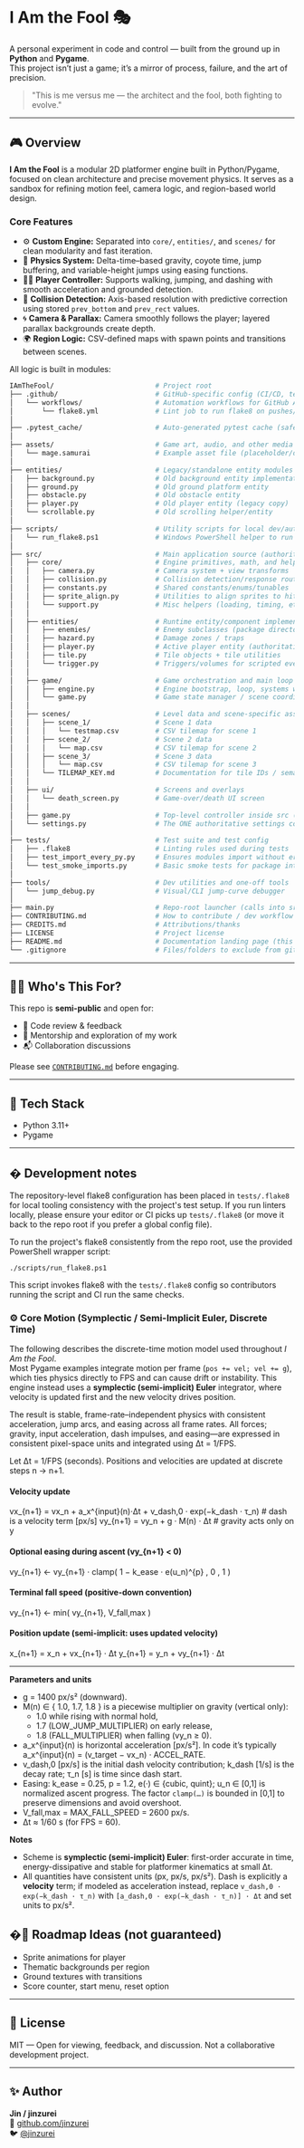 # I Am the Fool 🎭

A personal experiment in code and control — built from the ground up in **Python** and **Pygame**.  
This project isn’t just a game; it’s a mirror of process, failure, and the art of precision.

> "This is me versus me — the architect and the fool, both fighting to evolve."

---

## 🎮 Overview

**I Am the Fool** is a modular 2D platformer engine built in Python/Pygame, focused on clean architecture and precise movement physics. It serves as a sandbox for refining motion feel, camera logic, and region-based world design.

### Core Features
- ⚙️ **Custom Engine:** Separated into `core/`, `entities/`, and `scenes/` for clean modularity and fast iteration.
- 🧠 **Physics System:** Delta-time–based gravity, coyote time, jump buffering, and variable-height jumps using easing functions.
- 🧍‍♂️ **Player Controller:** Supports walking, jumping, and dashing with smooth acceleration and grounded detection.
- 🧱 **Collision Detection:** Axis-based resolution with predictive correction using stored `prev_bottom` and `prev_rect` values.
- 🌀 **Camera & Parallax:** Camera smoothly follows the player; layered parallax backgrounds create depth.
- 🌍 **Region Logic:** CSV-defined maps with spawn points and transitions between scenes.

All logic is built in modules:
```bash
IAmTheFool/                         # Project root
├── .github/                        # GitHub-specific config (CI/CD, templates)
│   └── workflows/                  # Automation workflows for GitHub Actions
│       └── flake8.yml              # Lint job to run flake8 on pushes/PRs
│
├── .pytest_cache/                  # Auto-generated pytest cache (safe to ignore/clean)
│
├── assets/                         # Game art, audio, and other media
│   └── mage.samurai                # Example asset file (placeholder/demo)
│
├── entities/                       # Legacy/standalone entity modules outside src (keep or archive)
│   ├── background.py               # Old background entity implementation
│   ├── ground.py                   # Old ground platform entity
│   ├── obstacle.py                 # Old obstacle entity
│   ├── player.py                   # Old player entity (legacy copy)
│   └── scrollable.py               # Old scrolling helper/entity
│
├── scripts/                        # Utility scripts for local dev/automation
│   └── run_flake8.ps1              # Windows PowerShell helper to run flake8
│
├── src/                            # Main application source (authoritative code)
│   ├── core/                       # Engine primitives, math, and helpers
│   │   ├── camera.py               # Camera system + view transforms
│   │   ├── collision.py            # Collision detection/response routines
│   │   ├── constants.py            # Shared constants/enums/tunables
│   │   ├── sprite_align.py         # Utilities to align sprites to hitboxes/tiles
│   │   └── support.py              # Misc helpers (loading, timing, etc.)
│   │
│   ├── entities/                   # Runtime entity/component implementations
│   │   ├── enemies/                # Enemy subclasses (package directory)
│   │   ├── hazard.py               # Damage zones / traps
│   │   ├── player.py               # Active player entity (authoritative)
│   │   ├── tile.py                 # Tile objects + tile utilities
│   │   └── trigger.py              # Triggers/volumes for scripted events
│   │
│   ├── game/                       # Game orchestration and main loop glue
│   │   ├── engine.py               # Engine bootstrap, loop, systems wiring
│   │   └── game.py                 # Game state manager / scene coordination
│   │
│   ├── scenes/                     # Level data and scene-specific assets/scripts
│   │   ├── scene_1/                # Scene 1 data
│   │   │   └── testmap.csv         # CSV tilemap for scene 1
│   │   ├── scene_2/                # Scene 2 data
│   │   │   └── map.csv             # CSV tilemap for scene 2
│   │   ├── scene_3/                # Scene 3 data
│   │   │   └── map.csv             # CSV tilemap for scene 3
│   │   └── TILEMAP_KEY.md          # Documentation for tile IDs / semantics
│   │
│   ├── ui/                         # Screens and overlays
│   │   └── death_screen.py         # Game-over/death UI screen
│   │
│   ├── game.py                     # Top-level controller inside src (entry to gameplay code)
│   └── settings.py                 # The ONE authoritative settings config (display/FPS/physics)
│
├── tests/                          # Test suite and test config
│   ├── .flake8                     # Linting rules used during tests
│   ├── test_import_every_py.py     # Ensures modules import without errors
│   └── test_smoke_imports.py       # Basic smoke tests for package integrity
│
├── tools/                          # Dev utilities and one-off tools
│   └── jump_debug.py               # Visual/CLI jump-curve debugger
│
├── main.py                         # Repo-root launcher (calls into src/game.py)
├── CONTRIBUTING.md                 # How to contribute / dev workflow
├── CREDITS.md                      # Attributions/thanks
├── LICENSE                         # Project license
├── README.md                       # Documentation landing page (this file)
└── .gitignore                      # Files/folders to exclude from git
```

---

## 🧑‍💻 Who's This For?

This repo is **semi-public** and open for:
- 👀 Code review & feedback
- 🤝 Mentorship and exploration of my work
- 📬 Collaboration discussions

Please see [`CONTRIBUTING.md`](./CONTRIBUTING.md) before engaging.

---

## 🔧 Tech Stack

- Python 3.11+
- Pygame

---

## � Development notes

The repository-level flake8 configuration has been placed in `tests/.flake8` for local tooling
consistency with the project's test setup. If you run linters locally, please ensure your
editor or CI picks up `tests/.flake8` (or move it back to the repo root if you prefer a global
config file).

To run the project's flake8 consistently from the repo root, use the provided PowerShell
wrapper script:

	./scripts/run_flake8.ps1

This script invokes flake8 with the `tests/.flake8` config so contributors running the
script and CI run the same checks.

### ⚙️ Core Motion (Symplectic / Semi-Implicit Euler, Discrete Time)

The following describes the discrete-time motion model used throughout *I Am the Fool*.  
Most Pygame examples integrate motion per frame (`pos += vel; vel += g`), which ties physics directly to FPS and can cause drift or instability. This engine instead uses a **symplectic (semi-implicit) Euler** integrator, where velocity is updated first and the new velocity drives position.

The result is stable, frame-rate–independent physics with consistent acceleration, jump arcs, and easing across all frame rates. All forces; gravity, input acceleration, dash impulses, and easing—are expressed in consistent pixel-space units and integrated using Δt = 1/FPS.

Let Δt = 1/FPS (seconds). Positions and velocities are updated at discrete steps n → n+1.

#### Velocity update
vx_{n+1} = vx_n + a_x^{input}(n)·Δt + v_dash,0 · exp(−k_dash · τ_n)         # dash is a velocity term [px/s]
vy_{n+1} = vy_n + g · M(n) · Δt                                              # gravity acts only on y

#### Optional easing during ascent (vy_{n+1} < 0)
vy_{n+1} ← vy_{n+1} · clamp( 1 − k_ease · e(u_n)^{p} , 0 , 1 )

#### Terminal fall speed (positive-down convention)
vy_{n+1} ← min( vy_{n+1}, V_fall,max )

#### Position update (semi-implicit: uses updated velocity)
x_{n+1} = x_n + vx_{n+1} · Δt
y_{n+1} = y_n + vy_{n+1} · Δt

---

**Parameters and units**

- g = 1400 px/s² (downward).
- M(n) ∈ { 1.0, 1.7, 1.8 } is a piecewise multiplier on gravity (vertical only):
  - 1.0 while rising with normal hold,
  - 1.7 (LOW_JUMP_MULTIPLIER) on early release,
  - 1.8 (FALL_MULTIPLIER) when falling (vy_n ≥ 0).
- a_x^{input}(n) is horizontal acceleration [px/s²]. In code it’s typically
  a_x^{input}(n) = (v_target − vx_n) · ACCEL_RATE.
- v_dash,0 [px/s] is the initial dash velocity contribution; k_dash [1/s] is the decay rate; τ_n [s] is time since dash start.
- Easing: k_ease = 0.25, p = 1.2, e(·) ∈ {cubic, quint}; u_n ∈ [0,1] is normalized ascent progress.
  The factor `clamp(…)` is bounded in [0,1] to preserve dimensions and avoid overshoot.
- V_fall,max = MAX_FALL_SPEED = 2600 px/s.
- Δt ≈ 1/60 s (for FPS = 60).

**Notes**
- Scheme is **symplectic (semi-implicit) Euler**: first-order accurate in time, energy-dissipative and stable for platformer kinematics at small Δt.
- All quantities have consistent units (px, px/s, px/s²). Dash is explicitly a **velocity** term; if modeled as acceleration instead, replace `v_dash,0 · exp(−k_dash · τ_n)` with `[a_dash,0 · exp(−k_dash · τ_n)] · Δt` and set units to px/s².

## �🚧 Roadmap Ideas (not guaranteed)

- Sprite animations for player
- Thematic backgrounds per region
- Ground textures with transitions
- Score counter, start menu, reset option

---

## 📜 License

MIT — Open for viewing, feedback, and discussion. Not a collaborative development project.

---

## ✨ Author

**Jin / jinzurei**  
🔗 [github.com/jinzurei](https://github.com/jinzurei)  
🐦 [@jinzurei](https://twitter.com/jinzurei)

